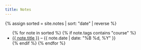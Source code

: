 ```yaml
---
title: Notes
---
```

{% assign sorted = site.notes | sort: "date" | reverse %}
<ul>
  {% for note in sorted %}
    {% if note.tags contains "course" %}
    <li>
      <a href="{{ note.url }}">{{ note.title }}</a>
      <span> – {{ note.date | date: "%B %d, %Y" }}</span>
    </li>
    {% endif %}
  {% endfor %}
</ul>
